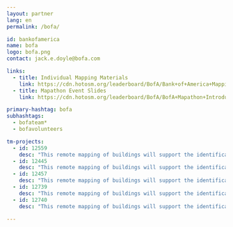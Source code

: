 ```yaml
---
layout: partner
lang: en
permalink: /bofa/

id: bankofamerica
name: bofa
logo: bofa.png
contact: jack.e.doyle@bofa.com

links:
  - title: Individual Mapping Materials
    link: https://cdn.hotosm.org/leaderboard/BofA/Bank+of+America+Mapping+how+to+guide.pdf
  - title: Mapathon Event Slides
    link: https://cdn.hotosm.org/leaderboard/BofA/BofA+Mapathon+Introduction+Presentation.pptx

primary-hashtag: bofa
subhashtags:
  - bofateam*
  - bofavolunteers

tm-projects:
  - id: 12559
    desc: "This remote mapping of buildings will support the identification and characterization of settlements, as well as the implementation of planned activities and largely the generation of data for humanitarian activities."
  - id: 12445
    desc: "This remote mapping of buildings will support the identification and characterization of settlements, as well as the implementation of planned activities and largely the generation of data for humanitarian activities."
  - id: 12457
    desc: "This remote mapping of buildings will support the identification and characterization of settlements, as well as the implementation of planned activities and largely the generation of data for humanitarian activities."
  - id: 12739
    desc: "This remote mapping of buildings will support the identification and characterization of settlements, as well as the implementation of planned activities and largely the generation of data for humanitarian activities."
  - id: 12740
    desc: "This remote mapping of buildings will support the identification and characterization of settlements, as well as the implementation of planned activities and largely the generation of data for humanitarian activities."

---
```

